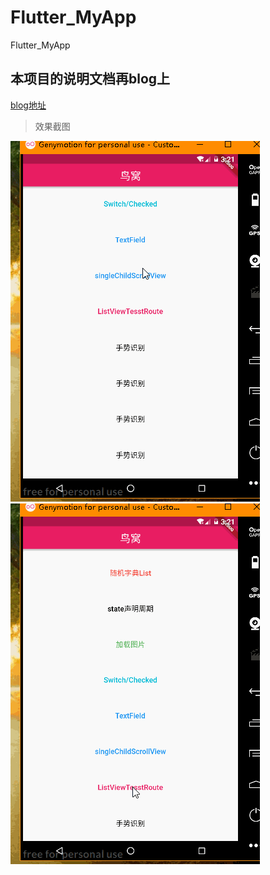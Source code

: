 # Flutter_MyApp
Flutter_MyApp

## 本项目的说明文档再blog上
[blog地址](http://www.cnblogs.com/gdsblog)
> 效果截图

![图一](https://github.com/TopGuo/Flutter_MyApp/blob/master/doc/shothot/1.gif?raw=true)
![图二](https://github.com/TopGuo/Flutter_MyApp/blob/master/doc/shothot/2.gif?raw=true)
